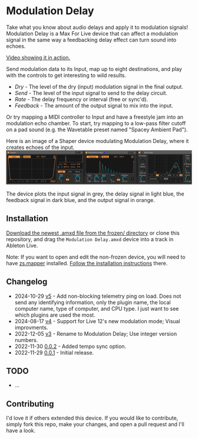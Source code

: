 # Modulation Delay

Take what you know about audio delays and apply it to modulation signals! Modulation Delay is a Max For Live device that can affect a modulation signal in the same way a feedbacking delay effect can turn sound into echoes.

[Video showing it in action.](https://www.youtube.com/watch?v=YfRTARPEUME)

Send modulation data to its Input, map up to eight destinations, and play with the controls to get interesting to wild results.

* *Dry* - The level of the dry (input) modulation signal in the final output.
* *Send* - The level of the input signal to send to the delay circuit.
* *Rate* - The delay frequency or interval (free or sync'd).
* *Feedback* - The amount of the output signal to mix into the input.

Or try mapping a MIDI controller to Input and have a freestyle jam into an modulation echo chamber. To start, try mapping to a low-pass filter cutoff on a pad sound (e.g. the Wavetable preset named "Spacey Ambient Pad").

Here is an image of a Shaper device modulating Modulation Delay, where it creates echoes of the input.
![How it Looks](images/device.gif)

The device plots the input signal in grey, the delay signal in light blue, the feedback signal in dark blue, and the output signal in orange.

## Installation

[Download the newest .amxd file from the frozen/ directory](https://github.com/zsteinkamp/m4l-Modulation-Delay/raw/main/frozen/) or clone this repository, and drag the `Modulation Delay.amxd` device into a track in Ableton Live.

Note: If you want to open and edit the non-frozen device, you will need to have [zs.mapper](https://github.com/zsteinkamp/m4l-zs.mapper) installed. [Follow the installation instructions](https://github.com/zsteinkamp/m4l-zs.mapper) there.

## Changelog

* 2024-10-29 [v5](https://github.com/zsteinkamp/m4l-Modulation-Delay/releases/download/v5/ModulationDelay-v5.amxd) - Add non-blocking telemetry ping on load. Does not send any identifying information, only the plugin name, the local computer name, type of computer, and CPU type. I just want to see which plugins are used the most.
* 2024-08-17 [v4](https://github.com/zsteinkamp/m4l-Modulation-Delay/releases/download/v4/Modulation.Delay.v4.amxd) - Support for Live 12's new modulation mode; Visual improvments.
* 2022-12-05 [v3](https://github.com/zsteinkamp/m4l-Modulation-Delay/raw/main/frozen/Modulation%20Delay%20v3.amxd) - Rename to Modulation Delay; Use integer version numbers.
* 2022-11-30 [0.0.2](https://github.com/zsteinkamp/m4l-zs-AutomationDelay/raw/main/frozen/AutomationDelay-0.0.2.amxd) - Added tempo sync option.
* 2022-11-29 [0.0.1](https://github.com/zsteinkamp/m4l-zs-AutomationDelay/raw/main/frozen/AutomationDelay-0.0.1.amxd) - Initial release.

## TODO

* ...

## Contributing

I'd love it if others extended this device. If you would like to contribute, simply fork this repo, make your changes, and open a pull request and I'll have a look.

